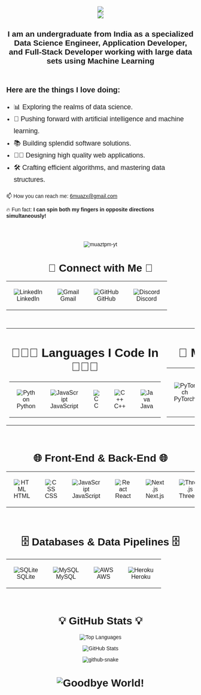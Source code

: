 <head>
  <link href="https://fonts.googleapis.com/css2?family=Poppins:wght@400;700&display=swap" rel="stylesheet">
</head>

<div style="font-family: 'Poppins', sans-serif;">
  <h1 align="center">
    <img src="https://readme-typing-svg.herokuapp.com?font=Poppins&weight=700&size=35&duration=2000&pause=1000&color=4169E1&center=true&vCenter=true&width=435&lines=Hello+World!+%F0%9F%91%8B" /> <br>
    <img src="https://readme-typing-svg.herokuapp.com?font=Poppins&weight=700&size=35&duration=2000&pause=1000&color=4169E1&center=true&vCenter=true&width=550&lines=I'm+Muaz+Ismail+Mohammed!" /> <br>
  </h1>

  <h2 align="center">
    I am an undergraduate from India as a specialized Data Science Engineer, Application Developer, and Full-Stack Developer working with large data sets using Machine Learning<br/>&nbsp;
  </h2>

  <div style="margin-top: 30px;">
      <h3 align="left" style="margin-bottom: 15px; font-size: 20px; font-weight: bold;">Here are the things I love doing:</h3>
      <ul style="padding-left: 20px; font-size: 18px; line-height: 1.8;">
          <li>📊 Exploring the realms of data science.</li>
          <li>🧠 Pushing forward with artificial intelligence and machine learning.</li>
          <li>📚 Building splendid software solutions.</li>
          <li>👩🏿 Designing high quality web applications.</li>
          <li>🛠️ Crafting efficient algorithms, and mastering data structures.</li>
      </ul>
  </div>


  <div style="margin-bottom: 30px;">
      <p>
      📫 How you can reach me: <a href="mailto:6muazx@gmail.com">6muazx@gmail.com</a>
      </p>
      <p>🔥 Fun fact: <strong>I can spin both my fingers in opposite directions simultaneously!</strong></p>
  </div>

  <br/>

  <p align="center">
    <img src="https://komarev.com/ghpvc/?username=muaztpm-yt&label=Profile%20views&color=0e75b6&style=flat" alt="muaztpm-yt" />
  </p>

  <h1 align="center">🔗 Connect with Me 🔗</h1>
  <table align="center" style="border-collapse: collapse; border-spacing: 0;">
    <tr>
      <td align="center" style="border: none; padding: 20px;">
        <img src="https://skillicons.dev/icons?i=linkedin" alt="LinkedIn" />
        <br>
        LinkedIn
      </td>
      <td align="center" style="border: none; padding: 20px;">
        <img src="https://skillicons.dev/icons?i=gmail" alt="Gmail" />
        <br>
        Gmail
      </td>
      <td align="center" style="border: none; padding: 20px;">
        <img src="https://skillicons.dev/icons?i=github" alt="GitHub" />
        <br>
        GitHub
      </td>
      <td align="center" style="border: none; padding: 20px;">
        <img src="https://skillicons.dev/icons?i=discord" alt="Discord" />
        <br>
        Discord
      </td>
    </tr>
  </table>

  <div align="center">

  <br/>

  <table align="center">
  <tr>
    <td valign="top">
      <h1 align="center">👨🏻‍💻 Languages I Code In 👨🏻‍💻</h1>
      <table align="center">
        <tr>
          <td align="center" style="border: none; padding: 20px;">
            <img src="https://skillicons.dev/icons?i=python" alt="Python" /><br>
            Python
          </td>
          <td align="center" style="border: none; padding: 20px;">
            <img src="https://skillicons.dev/icons?i=javascript" alt="JavaScript" /><br>
            JavaScript
          </td>
          <td align="center" style="border: none; padding: 20px;">
            <img src="https://skillicons.dev/icons?i=c" alt="C" /><br>
            C
          </td>
          <td align="center" style="border: none; padding: 20px;">
            <img src="https://skillicons.dev/icons?i=cpp" alt="C++" /><br>
            C++
          </td>
          <td align="center" style="border: none; padding: 20px;">
            <img src="https://skillicons.dev/icons?i=java" alt="Java" /><br>
            Java
          </td>
        </tr>
      </table>
    </td>
    <td valign="top">
      <h1 align="center">🤖 Machine Learning 🤖</h1>
      <table align="center">
        <tr>
          <td align="center" style="border: none; padding: 20px;">
            <img src="https://skillicons.dev/icons?i=pytorch" alt="PyTorch" /><br>
            PyTorch
          </td>
          <td align="center" style="border: none; padding: 20px;">
            <img src="https://skillicons.dev/icons?i=opencv" alt="OpenCV" /><br>
            OpenCV
          </td>
          <td align="center" style="border: none; padding: 20px;">
            <img src="https://skillicons.dev/icons?i=tensorflow" alt="TensorFlow" /><br>
            TensorFlow
          </td>
          <td align="center" style="border: none; padding: 20px;">
            <img src="https://skillicons.dev/icons?i=sklearn" alt="scikit-learn" /><br>
            scikit-learn
          </td>
        </tr>
      </table>
    </td>
  </tr>
</table>

  <br/>

  <h1>🌐 Front-End & Back-End 🌐</h1>
  <table>
    <tr>
      <td align="center" style="border: none; padding: 20px;">
        <img src="https://skillicons.dev/icons?i=html" alt="HTML" />
        <br>HTML
      </td>
      <td align="center" style="border: none; padding: 20px;">
        <img src="https://skillicons.dev/icons?i=css" alt="CSS" />
        <br>CSS
      </td>
      <td align="center" style="border: none; padding: 20px;">
        <img src="https://skillicons.dev/icons?i=js" alt="JavaScript" />
        <br>JavaScript
      </td>
      <td align="center" style="border: none; padding: 20px;">
        <img src="https://skillicons.dev/icons?i=react" alt="React" />
        <br>React
      </td>
      <td align="center" style="border: none; padding: 20px;">
        <img src="https://skillicons.dev/icons?i=nextjs" alt="Next.js" />
        <br>Next.js
      </td>
      <td align="center" style="border: none; padding: 20px;">
        <img src="https://skillicons.dev/icons?i=threejs" alt="Three.js" />
        <br>Three.js
      </td>
      <td align="center" style="border: none; padding: 20px;">
        <img src="https://skillicons.dev/icons?i=tailwind" alt="Tailwind" />
        <br>Tailwind
      </td>
      <td align="center" style="border: none; padding: 20px;">
        <img src="https://skillicons.dev/icons?i=django" alt="Django" />
        <br>Django
      </td>
      <td align="center" style="border: none; padding: 20px;">
        <img src="https://skillicons.dev/icons?i=qt" alt="Qt" />
        <br>Qt
      </td>
  </table>

  <br/>

  <h1>🗄️ Databases & Data Pipelines 🗄️</h1>
  <table>
    <tr>
      <td align="center" style="border: none; padding: 20px;">
        <img src="https://skillicons.dev/icons?i=sqlite" alt="SQLite" />
        <br>SQLite
      </td>
      <td align="center" style="border: none; padding: 20px;">
        <img src="https://skillicons.dev/icons?i=mysql" alt="MySQL" />
        <br>MySQL
      </td>
      <td align="center" style="border: none; padding: 20px;">
        <img src="https://skillicons.dev/icons?i=aws" alt="AWS" />
        <br>AWS
      </td>
      <td align="center" style="border: none; padding: 20px;">
        <img src="https://skillicons.dev/icons?i=heroku" alt="Heroku" />
        <br>Heroku
      </td>
    </tr>
  </table>

  <br/>
  
  <div>
    <h1>💡 GitHub Stats 💡</h1>
    <p>
      <img src="https://github-readme-stats.vercel.app/api/top-langs?username=muaztpm-yt&show_icons=true&locale=en&layout=compact" alt="Top Languages" />
    </p>
    <p>
      <img src="https://github-readme-stats.vercel.app/api?username=muaztpm-yt&show_icons=true&locale=en" alt="GitHub Stats" />
    </p>
    <picture>
      <source media="(prefers-color-scheme: dark)" srcset="https://raw.githubusercontent.com/tobiasmeyhoefer/tobiasmeyhoefer/output/github-snake-dark.svg" />
      <source media="(prefers-color-scheme: light)" srcset="https://raw.githubusercontent.com/tobiasmeyhoefer/tobiasmeyhoefer/output/github-snake.svg" />
      <img src="https://raw.githubusercontent.com/tobiasmeyhoefer/tobiasmeyhoefer/output/github-snake.svg" alt="github-snake" />
    </picture>
    <h1>
      <img src="https://readme-typing-svg.herokuapp.com?font=Poppins&weight=700&size=35&duration=2500&pause=1000&color=4169E1&center=true&vCenter=true&width=550&height=70&lines=Goodbye+World!+%F0%9F%91%8B" alt="Goodbye World!" />
    </h1>
  </div>

